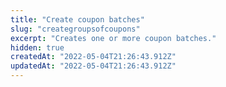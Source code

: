 ```yaml
---
title: "Create coupon batches"
slug: "creategroupsofcoupons"
excerpt: "Creates one or more coupon batches."
hidden: true
createdAt: "2022-05-04T21:26:43.912Z"
updatedAt: "2022-05-04T21:26:43.912Z"
---
```

